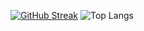 [![GitHub Streak](https://streak-stats.demolab.com?user=g-yunjh&date_format=%5BY.%5Dn.j&mode=weekly)](https://git.io/streak-stats) ![Top Langs](https://github-readme-stats.vercel.app/api/top-langs/?username=g-yunjh&layout=compact)

